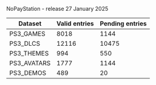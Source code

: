 NoPayStation - release 27 January 2025

|  Dataset  |Valid entries|Pending entries|
|-----------|-------------|---------------|
| PS3_GAMES |     8018    |      1144     |
|  PS3_DLCS |    12116    |     10475     |
| PS3_THEMES|     994     |      550      |
|PS3_AVATARS|     1777    |      1144     |
| PS3_DEMOS |     489     |       20      |